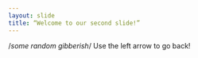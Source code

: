 ```yaml
---
layout: slide
title: “Welcome to our second slide!”
---
```

/*some random gibberish*/
Use the left arrow to go back!
